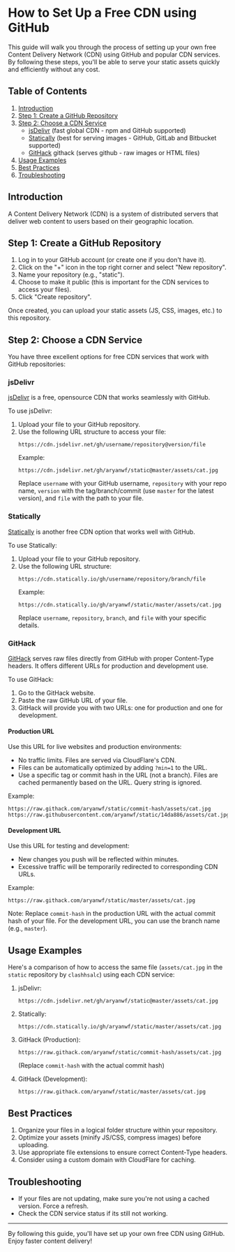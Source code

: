 # How to Set Up a Free CDN using GitHub

This guide will walk you through the process of setting up your own free Content Delivery Network (CDN) using GitHub and popular CDN services. By following these steps, you'll be able to serve your static assets quickly and efficiently without any cost.

## Table of Contents

1. [Introduction](#introduction)
2. [Step 1: Create a GitHub Repository](#step-1-create-a-github-repository)
3. [Step 2: Choose a CDN Service](#step-2-choose-a-cdn-service)
   - [jsDelivr](#jsdelivr) (fast global CDN - npm and GitHub supported)
   - [Statically](#statically) (best for serving images - GitHub, GitLab and Bitbucket supported)
   - [GitHack](#githack) githack (serves github - raw images or HTML files) 
4. [Usage Examples](#usage-examples)
5. [Best Practices](#best-practices)
6. [Troubleshooting](#troubleshooting)

## Introduction

A Content Delivery Network (CDN) is a system of distributed servers that deliver web content to users based on their geographic location. 

## Step 1: Create a GitHub Repository

1. Log in to your GitHub account (or create one if you don't have it).
2. Click on the "+" icon in the top right corner and select "New repository".
3. Name your repository (e.g., "static").
4. Choose to make it public (this is important for the CDN services to access your files).
5. Click "Create repository".

Once created, you can upload your static assets (JS, CSS, images, etc.) to this repository.

## Step 2: Choose a CDN Service

You have three excellent options for free CDN services that work with GitHub repositories:

### jsDelivr

[jsDelivr](https://www.jsdelivr.com/) is a free, opensource CDN that works seamlessly with GitHub.

To use jsDelivr:

1. Upload your file to your GitHub repository.
2. Use the following URL structure to access your file:
   ```
   https://cdn.jsdelivr.net/gh/username/repository@version/file
   ```
   Example: 
   ```
   https://cdn.jsdelivr.net/gh/aryanwf/static@master/assets/cat.jpg
   ```
   Replace `username` with your GitHub username, `repository` with your repo name, `version` with the tag/branch/commit (use `master` for the latest version), and `file` with the path to your file.

### Statically

[Statically](https://statically.io/) is another free CDN option that works well with GitHub.

To use Statically:

1. Upload your file to your GitHub repository.
2. Use the following URL structure:
   ```
   https://cdn.statically.io/gh/username/repository/branch/file
   ```
   Example:
   ```
   https://cdn.statically.io/gh/aryanwf/static/master/assets/cat.jpg
   ```
   Replace `username`, `repository`, `branch`, and `file` with your specific details.

### GitHack

[GitHack](https://raw.githack.com/) serves raw files directly from GitHub with proper Content-Type headers. It offers different URLs for production and development use.

To use GitHack:

1. Go to the GitHack website.
2. Paste the raw GitHub URL of your file.
3. GitHack will provide you with two URLs: one for production and one for development.

#### Production URL

Use this URL for live websites and production environments:

- No traffic limits. Files are served via CloudFlare's CDN.
- Files can be automatically optimized by adding `?min=1` to the URL.
- Use a specific tag or commit hash in the URL (not a branch). Files are cached permanently based on the URL. Query string is ignored.

Example:
```
https://raw.githack.com/aryanwf/static/commit-hash/assets/cat.jpg
https://raw.githubusercontent.com/aryanwf/static/14da886/assets/cat.jpg
```

#### Development URL

Use this URL for testing and development:

- New changes you push will be reflected within minutes.
- Excessive traffic will be temporarily redirected to corresponding CDN URLs.

Example:
```
https://raw.githack.com/aryanwf/static/master/assets/cat.jpg
```

Note: Replace `commit-hash` in the production URL with the actual commit hash of your file. For the development URL, you can use the branch name (e.g., `master`).

## Usage Examples

Here's a comparison of how to access the same file (`assets/cat.jpg` in the `static` repository by `clashhsalc`) using each CDN service:

1. jsDelivr:
   ```
   https://cdn.jsdelivr.net/gh/aryanwf/static@master/assets/cat.jpg
   ```

2. Statically:
   ```
   https://cdn.statically.io/gh/aryanwf/static/master/assets/cat.jpg
   ```

3. GitHack (Production):
   ```
   https://raw.githack.com/aryanwf/static/commit-hash/assets/cat.jpg
   ```
   (Replace `commit-hash` with the actual commit hash)

4. GitHack (Development):
   ```
   https://raw.githack.com/aryanwf/static/master/assets/cat.jpg
   ```

## Best Practices
1. Organize your files in a logical folder structure within your repository.
2. Optimize your assets (minify JS/CSS, compress images) before uploading.
3. Use appropriate file extensions to ensure correct Content-Type headers.
4. Consider using a custom domain with CloudFlare for caching.

## Troubleshooting

- If your files are not updating, make sure you're not using a cached version. Force a refresh.
- Check the CDN service status if its still not working.
  
---

By following this guide, you'll have set up your own free CDN using GitHub. Enjoy faster content delivery!
